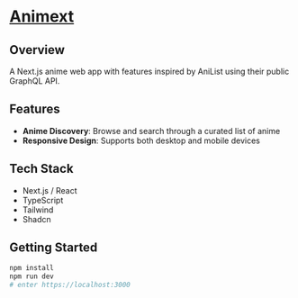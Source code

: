 # [Animext](https://animext.vercel.app)

## Overview

A Next.js anime web app with features inspired by AniList using their public GraphQL API.

## Features

- **Anime Discovery**: Browse and search through a curated list of anime
- **Responsive Design**: Supports both desktop and mobile devices

## Tech Stack
- Next.js / React
- TypeScript
- Tailwind
- Shadcn

## Getting Started

```bash
npm install
npm run dev
# enter https://localhost:3000
```
